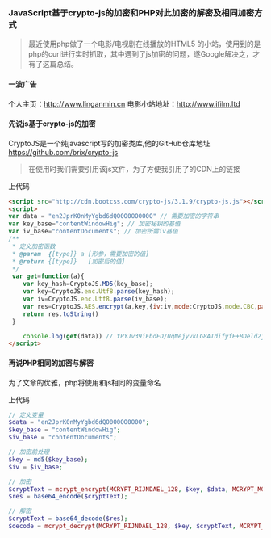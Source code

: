 ### JavaScript基于crypto-js的加密和PHP对此加密的解密及相同加密方式

> 最近使用php做了一个电影/电视剧在线播放的HTML5 的小站，使用到的是php的curl进行实时抓取，其中遇到了js加密的问题，遂Google解决之，才有了这篇总结。

#### 一波广告

个人主页：http://www.linganmin.cn
电影小站地址：http://www.ifilm.ltd


#### 先说js基于crypto-js的加密

CryptoJS是一个纯javascript写的加密类库,他的GitHub仓库地址 https://github.com/brix/crypto-js

> 在使用时我们需要引用该js文件，为了方便我引用了的CDN上的链接


上代码
```html
<script src="http://cdn.bootcss.com/crypto-js/3.1.9/crypto-js.js"></script>
<script>
var data = "en2JprK0nMyYgbd6dQO0O0OO0O0O" // 需要加密的字符串
var key_base="contentWindowHig"; // 加密秘钥的基值
var iv_base="contentDocuments"; // 加密所需iv基值
/**
 * 定义加密函数
 * @param  {[type]} a [形参，需要加密的值]
 * @return {[type]}   [加密后的值]
 */
 var get=function(a){
 	var key_hash=CryptoJS.MD5(key_base); 
 	var key=CryptoJS.enc.Utf8.parse(key_hash);
 	var iv=CryptoJS.enc.Utf8.parse(iv_base);
 	var res=CryptoJS.AES.encrypt(a,key,{iv:iv,mode:CryptoJS.mode.CBC,padding:CryptoJS.pad.ZeroPadding});
 	return res.toString()
 }

	console.log(get(data)) // tPYJv39iEbdFD/UqNejyvkLG8ATdifyfE+BDeld2jWk=
</script>

```

#### 再说PHP相同的加密与解密

为了文章的优雅，php将使用和js相同的变量命名

上代码
```php
// 定义变量
$data = "en2JprK0nMyYgbd6dQO0O0OO0O0O";
$key_base = "contentWindowHig";
$iv_base = "contentDocuments";

// 加密前处理
$key = md5($key_base);
$iv = $iv_base;

// 加密
$cryptText = mcrypt_encrypt(MCRYPT_RIJNDAEL_128, $key, $data, MCRYPT_MODE_CBC, $iv);
$res = base64_encode($cryptText);

// 解密
$cryptText = base64_decode($res); 
$decode = mcrypt_decrypt(MCRYPT_RIJNDAEL_128, $key, $cryptText, MCRYPT_MODE_CBC, $iv);

```